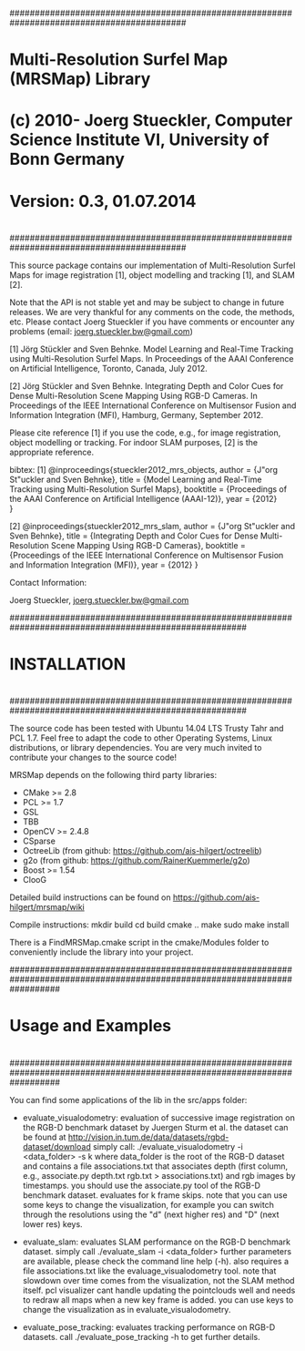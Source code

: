 ﻿###########################################################################################
#                                                                                         #
#  Multi-Resolution Surfel Map (MRSMap) Library                                           #
#  (c) 2010- Joerg Stueckler, Computer Science Institute VI, University of Bonn Germany   #
#                                                                                         #
#  Version: 0.3, 01.07.2014                                                              #
#                                                                                         #
###########################################################################################
 

This source package contains our implementation of Multi-Resolution Surfel Maps for
image registration [1], object modelling and tracking [1], and SLAM [2].

Note that the API is not stable yet and may be subject to change in future releases.
We are very thankful for any comments on the code, the methods, etc. 
Please contact Joerg Stueckler if you have comments or encounter any problems (email: joerg.stueckler.bw@gmail.com)

[1] Jörg Stückler and Sven Behnke. Model Learning and Real-Time Tracking using Multi-Resolution Surfel Maps.
    In Proceedings of the AAAI Conference on Artificial Intelligence, Toronto, Canada, July 2012. 

[2] Jörg Stückler and Sven Behnke. Integrating Depth and Color Cues for Dense Multi-Resolution Scene Mapping Using RGB-D Cameras.
    In Proceedings of the IEEE International Conference on Multisensor Fusion and Information Integration (MFI), Hamburg, Germany, September 2012.


Please cite reference [1] if you use the code, e.g., for image registration, object modelling or tracking.
For indoor SLAM purposes, [2] is the appropriate reference.

bibtex:
[1]
@inproceedings{stueckler2012_mrs_objects,
  author = {J\"org St\"uckler and Sven Behnke},
  title = {Model Learning and Real-Time Tracking using Multi-Resolution Surfel Maps},
  booktitle = {Proceedings of the AAAI Conference on Artificial Intelligence (AAAI-12)},
  year = {2012}  
}

[2]
@inproceedings{stueckler2012_mrs_slam,
  author = {J\"org St\"uckler and Sven Behnke},
  title = {Integrating Depth and Color Cues for Dense Multi-Resolution Scene Mapping Using RGB-D Cameras},
  booktitle = {Proceedings of the IEEE International Conference on Multisensor Fusion and Information Integration (MFI)},
  year = {2012}
}


Contact Information:

Joerg Stueckler, joerg.stueckler.bw@gmail.com



#######################################################################################################
#                                                                                                     #
#  INSTALLATION                                                                                       #
#                                                                                                     #
#######################################################################################################


The source code has been tested with Ubuntu 14.04 LTS Trusty Tahr and PCL 1.7.
Feel free to adapt the code to other Operating Systems, Linux distributions, or library dependencies.
You are very much invited to contribute your changes to the source code!

MRSMap depends on the following third party libraries:
- CMake >= 2.8
- PCL >= 1.7
- GSL
- TBB
- OpenCV >= 2.4.8
- CSparse
- OctreeLib (from github: https://github.com/ais-hilgert/octreelib)
- g2o (from github: https://github.com/RainerKuemmerle/g2o)
- Boost >= 1.54
- ClooG

Detailed build instructions can be found on https://github.com/ais-hilgert/mrsmap/wiki


Compile instructions:
mkdir build
cd build
cmake ..
make
sudo make install


There is a FindMRSMap.cmake script in the cmake/Modules folder to conveniently include the library into your project.



##########################################################################################################################
#                                                                                                                        #
#  Usage and Examples                                                                                                    #
#                                                                                                                        #
##########################################################################################################################


You can find some applications of the lib in the src/apps folder:

* evaluate_visualodometry: evaluation of successive image registration on the RGB-D benchmark dataset by Juergen Sturm et al.
  the dataset can be found at http://vision.in.tum.de/data/datasets/rgbd-dataset/download
  simply call: ./evaluate_visualodometry -i <data_folder> -s k 
  where data_folder is the root of the RGB-D dataset and contains a file associations.txt that associates depth (first column, e.g., associate.py depth.txt rgb.txt > associations.txt)
  and rgb images by timestamps. you should use the associate.py tool of the RGB-D benchmark dataset. evaluates for k frame skips.
  note that you can use some keys to change the visualization, for example you can switch through the resolutions using the "d" (next higher res) and "D" (next lower res) keys.

* evaluate_slam: evaluates SLAM performance on the RGB-D benchmark dataset. simply call ./evaluate_slam -i <data_folder> 
  further parameters are available, please check the command line help (-h).
  also requires a file associations.txt like the evaluage_visualodometry tool.
  note that slowdown over time comes from the visualization, not the SLAM method itself. pcl visualizer cant handle updating the pointclouds well and needs to redraw all maps when
  a new key frame is added. you can use keys to change the visualization as in evaluate_visualodometry.

* evaluate_pose_tracking: evaluates tracking performance on RGB-D datasets. call ./evaluate_pose_tracking -h to get further details.











   
